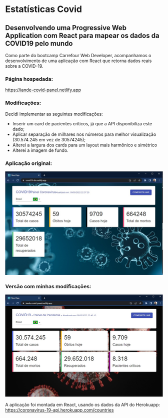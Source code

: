 # Estatísticas Covid
## Desenvolvendo uma Progressive Web Application com React para mapear os dados da COVID19 pelo mundo

Como parte do bootcamp Carrefour Web Developer,  acompanhamos o desenvolvimento de uma aplicação com React que retorna dados reais sobre a COVID-19.

### Página hospedada:
https://iande-covid-panel.netlify.app

### Modificações:
Decidi implementar as seguintes modificações: 

- Inserir um card de pacientes críticos, já que a API disponibiliza este dado;
- Aplicar separação de milhares nos números para melhor visualização (30.574.245 em vez de 30574245);
- Alterei a largura dos cards para um layout mais harmônico e simétrico
- Alterei a imagem de fundo.

### Aplicação original:
![Aplicação original](https://github.com/iandealmeida/iande_covid19-dio/blob/master/src/assets/images/app_prof.jpg)

### Versão com minhas modificações:
![Versão com mnhas modificações](https://github.com/iandealmeida/iande_covid19-dio/blob/master/src/assets/images/app_iande.jpg)


A aplicação foi montada em React, usando os dados da API do Herokuapp:
https://coronavirus-19-api.herokuapp.com/countries
